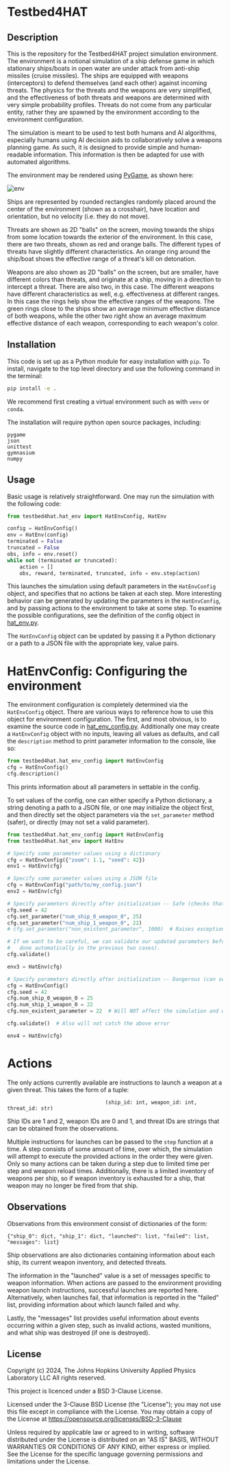 # Testbed4HAT

## Description
This is the repository for the Testbed4HAT project simulation environment. The environment is a notional 
simulation of a ship defense game in which stationary 
ships/boats in open water are under attack from anti-ship missiles (cruise missiles). The ships are equipped with weapons 
(interceptors) 
to defend themselves (and each other) against incoming threats. The physics for the threats and the weapons are very 
simplified, and the effectiveness of both threats and weapons are determined with very simple probability profiles. 
Threats do not come 
from any particular entity, rather they are spawned by the environment according to the environment configuration.

The simulation is meant to be used to test both humans and AI algorithms, especially humans using AI decision aids to 
collaboratively solve a weapons planning game. As such, it is designed to provide simple and human-readable 
information. This information is then be adapted for use with automated algorithms. 

The environment may be rendered using [PyGame](https://www.pygame.org/news), as shown here:

![env](env_example.png)

Ships are represented by rounded rectangles randomly placed around the center of the environment (shown as a crosshair),
have location and orientation, but no velocity (i.e. they do not move). 

Threats are shown as 2D "balls" on the screen, moving towards the ships from some location towards the exterior of
the environment. In this case, there are two threats, shown as red and orange balls. The different types of threats 
have slightly different characteristics. An orange ring around the ship/boat shows the effective range of a threat's
kill on detonation. 

Weapons are also shown as 2D "balls" on the screen, but are smaller, have different colors than threats, and originate
at a ship, moving in a direction to intercept a threat. There are also two, in this case. The different weapons have 
different characteristics as well, e.g. effectiveness at different ranges. In this case the rings help show the 
effective ranges of the weapons. The green rings close to the ships show an average minimum effective distance of both
weapons, while the other two right show an average maximum effective distance of each weapon, corresponding to each
weapon's color. 

## Installation
This code is set up as a Python module for easy installation with `pip`. To install, navigate to the top level directory
and use the following command in the terminal:

```bash
pip install -e .
```

We recommend first creating a virtual environment such as with `venv` or `conda`. 

The installation will require python open source packages, including:
```
pygame
json
unittest
gymnasium
numpy
```

## Usage
Basic usage is relatively straightforward. One may run the simulation with the following code:

```python
from testbed4hat.hat_env import HatEnvConfig, HatEnv

config = HatEnvConfig()
env = HatEnv(config)
terminated = False
truncated = False
obs, info = env.reset()
while not (terminated or truncated):
    action = []
    obs, reward, terminated, truncated, info = env.step(action)
```

This launches the simulation using default parameters in the `HatEnvConfig` object, and specifies that no actions be 
taken at each step. More interesting behavior can be generated by updating the parameters in the `HatEnvConfig`, and by
passing actions to the environment to take at some step. To examine the possible configurations, see the 
definition of the config object in [hat_env.py](testbed4hat/hat_env.py). 

The `HatEnvConfig` object can be updated by passing it a Python dictionary or a path to a JSON file with the appropriate
key, value pairs. 

# HatEnvConfig: Configuring the environment

The environment configuration is completely determined via the `HatEnvConfig` object. There are various ways to 
reference how to use this object for environment configuration. The first, and most obvious, is to examine the source 
code in [hat_env_config.py](testbed4hat/hat_env_config.py). Additionally one may create a `HatEnvConfig` object with no
inputs, leaving all values as defaults, and call the `description` method to print parameter information to the console,
like so:

```python
from testbed4hat.hat_env_config import HatEnvConfig
cfg = HatEnvConfig()
cfg.description()
```

This prints information about all parameters in settable in the config. 

To set values of the config, one can either specify a Python dictionary, a string denoting a path to a JSON file, or
one may initialize the object first, and then directly set the object parameters via the `set_parameter` method (safer),
or directly (may not set a valid parameter). 

```python
from testbed4hat.hat_env_config import HatEnvConfig
from testbed4hat.hat_env import HatEnv

# Specify some parameter values using a dictionary
cfg = HatEnvConfig({"zoom": 1.1, "seed": 42})
env1 = HatEnv(cfg)

# Specify some parameter values using a JSON file 
cfg = HatEnvConfig("path/to/my_config.json")
env2 = HatEnv(cfg)

# Specify parameters directly after initialization -- Safe (checks that the parameter is valid in the config)
cfg.seed = 42
cfg.set_parameter("num_ship_0_weapon_0", 25)
cfg.set_parameter("num_ship_1_weapon_0", 22)
# cfg.set_parameter("non_existent_parameter", 1000)  # Raises exception because the parameter is not part of the config!

# If we want to be careful, we can validate our updated parameters before passing the config to the environment (this is
#   done automatically in the previous two cases). 
cfg.validate()

env3 = HatEnv(cfg)

# Specify parameters directly after initialization -- Dangerous (can set an invalid parameter and have no warning)
cfg = HatEnvConfig()
cfg.seed = 42
cfg.num_ship_0_weapon_0 = 25
cfg.num_ship_1_weapon_0 = 22
cfg.non_existent_parameter = 22  # Will NOT affect the simulation and will NOT raise any errors or warnings!

cfg.validate()  # Also will not catch the above error

env4 = HatEnv(cfg)
```


# Actions


The only actions currently available are instructions to launch a weapon at a given threat. This takes the form of a
tuple: 

                                    (ship_id: int, weapon_id: int, threat_id: str)

Ship IDs are 1 and 2, weapon IDs are 0 and 1, and threat IDs are strings that can be obtained from the observations. 

Multiple instructions for launches can be passed to the `step` function at a time. A step consists of some amount of
time, over which, the simulation will attempt to execute the provided actions in the order they were given. Only so
many actions can be taken during a step due to limited time per step and weapon reload times. Additionally, there is a
limited inventory of weapons per ship, so if weapon inventory is exhausted for a ship, that weapon may no longer be 
fired from that ship.

## Observations


Observations from this environment consist of dictionaries of the form:

```
{"ship_0": dict, "ship_1": dict, "launched": list, "failed": list, "messages": list}
```

Ship observations are also dictionaries containing information about each ship, its current weapon inventory, and 
detected threats.

The information in the "launched" value is a set of messages specific to weapon information. When actions are passed
to the environment providing weapon launch instructions, successful launches are reported here. Alternatively, when
launches fail, that information is reported in the "failed" list, providing information about which launch failed and
why.

Lastly, the "messages" list provides useful information about events occurring within a given step, such as invalid 
actions, wasted munitions, and what ship was destroyed (if one is destroyed). 


## License

Copyright (c) 2024, The Johns Hopkins University Applied Physics Laboratory LLC
All rights reserved.

This project is licenced under a BSD 3-Clause License.

Licensed under the 3-Clause BSD License (the "License");
you may not use this file except in compliance with the License.
You may obtain a copy of the License at
https://opensource.org/licenses/BSD-3-Clause

Unless required by applicable law or agreed to in writing, software
distributed under the License is distributed on an "AS IS" BASIS,
WITHOUT WARRANTIES OR CONDITIONS OF ANY KIND, either express or implied.
See the License for the specific language governing permissions and
limitations under the License.
